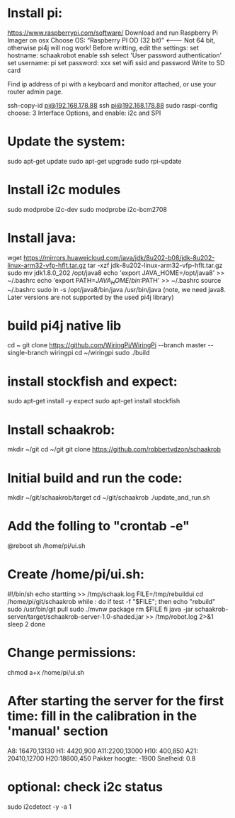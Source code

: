# Install pi:
https://www.raspberrypi.com/software/
Download and run  Raspberry Pi Imager on osx
Choose OS: “Raspberry PI OD (32 bit)” <--- Not 64 bit, otherwise pi4j will nog work!
Before writting, edit the settings:
    set hostname: schaakrobot
    enable ssh
    select 'User password authentication'
    set username: pi
    set password: xxx
    set wifi ssid and password
Write to SD card

Find ip address of pi with a keyboard and monitor attached, or use your router admin page.

ssh-copy-id pi@192.168.178.88
ssh pi@192.168.178.88
sudo raspi-config
choose: 3 Interface Options, and enable: i2c and SPI


# Update the system:
sudo apt-get update
sudo apt-get upgrade
sudo rpi-update

# Install i2c modules 
sudo modprobe i2c-dev
sudo modprobe i2c-bcm2708

# Install java:
wget https://mirrors.huaweicloud.com/java/jdk/8u202-b08/jdk-8u202-linux-arm32-vfp-hflt.tar.gz
tar -xzf jdk-8u202-linux-arm32-vfp-hflt.tar.gz
sudo mv jdk1.8.0_202 /opt/java8
echo 'export JAVA_HOME=/opt/java8' >> ~/.bashrc
echo 'export PATH=$JAVA_HOME/bin:$PATH' >> ~/.bashrc
source ~/.bashrc
sudo ln -s /opt/java8/bin/java /usr/bin/java
(note, we need java8. Later versions are not supported by the used pi4j library)


# build pi4j native lib
cd ~
git clone https://github.com/WiringPi/WiringPi --branch master --single-branch wiringpi
cd ~/wiringpi
sudo ./build

# install stockfish and expect:
sudo apt-get install -y expect
sudo apt-get install stockfish

# Install schaakrob:
mkdir ~/git
cd ~/git
git clone https://github.com/robbertvdzon/schaakrob

# Initial build and run the code:
mkdir ~/git/schaakrob/target
cd ~/git/schaakrob
./update_and_run.sh

# Add the folling to  "crontab -e"
@reboot sh /home/pi/ui.sh

# Create /home/pi/ui.sh:
#!/bin/sh
echo startting >> /tmp/schaak.log
FILE=/tmp/rebuildui
cd /home/pi/git/schaakrob
while :
do
if test -f "$FILE"; then
echo "rebuild"
sudo /usr/bin/git pull
sudo ./mvnw package
rm $FILE
fi
java -jar schaakrob-server/target/schaakrob-server-1.0-shaded.jar >> /tmp/robot.log  2>&1
sleep 2
done

# Change permissions:
chmod a+x /home/pi/ui.sh

# After starting the server for the first time: fill in the calibration in the 'manual' section
A8: 16470,13130
H1: 4420,900
A11:2200,13000
H10: 400,850
A21: 20410,12700
H20:18600,450
Pakker hoogte: -1900
Snelheid: 0.8

# optional: check i2c status
sudo i2cdetect -y -a 1
